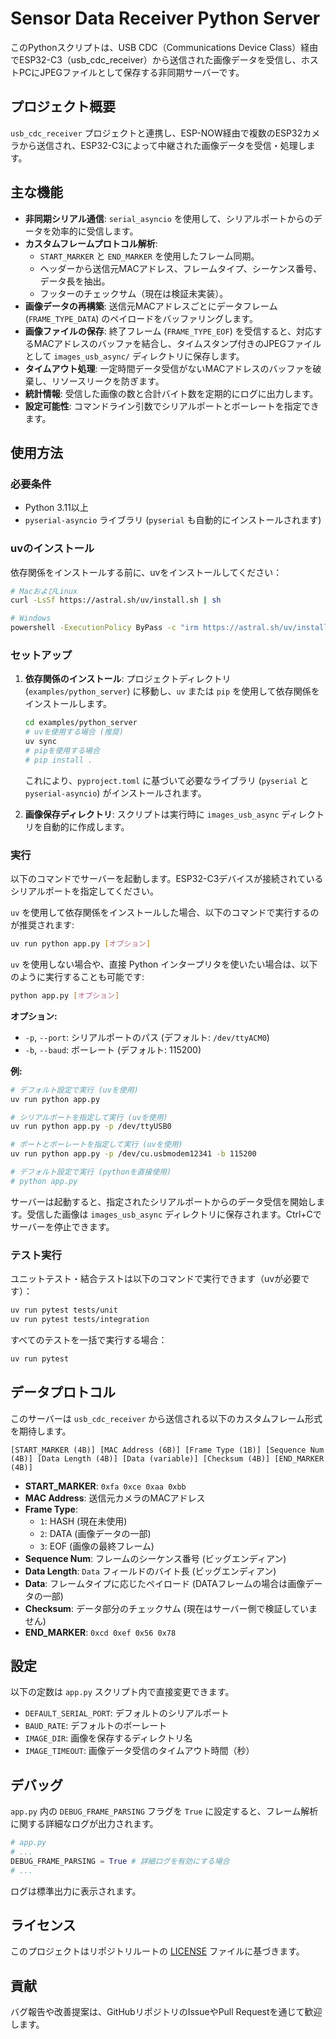 # Sensor Data Receiver Python Server

このPythonスクリプトは、USB CDC（Communications Device Class）経由でESP32-C3（usb_cdc_receiver）から送信された画像データを受信し、ホストPCにJPEGファイルとして保存する非同期サーバーです。

## プロジェクト概要

`usb_cdc_receiver` プロジェクトと連携し、ESP-NOW経由で複数のESP32カメラから送信され、ESP32-C3によって中継された画像データを受信・処理します。

## 主な機能

-   **非同期シリアル通信**: `serial_asyncio` を使用して、シリアルポートからのデータを効率的に受信します。
-   **カスタムフレームプロトコル解析**:
    -   `START_MARKER` と `END_MARKER` を使用したフレーム同期。
    -   ヘッダーから送信元MACアドレス、フレームタイプ、シーケンス番号、データ長を抽出。
    -   フッターのチェックサム（現在は検証未実装）。
-   **画像データの再構築**: 送信元MACアドレスごとにデータフレーム (`FRAME_TYPE_DATA`) のペイロードをバッファリングします。
-   **画像ファイルの保存**: 終了フレーム (`FRAME_TYPE_EOF`) を受信すると、対応するMACアドレスのバッファを結合し、タイムスタンプ付きのJPEGファイルとして `images_usb_async/` ディレクトリに保存します。
-   **タイムアウト処理**: 一定時間データ受信がないMACアドレスのバッファを破棄し、リソースリークを防ぎます。
-   **統計情報**: 受信した画像の数と合計バイト数を定期的にログに出力します。
-   **設定可能性**: コマンドライン引数でシリアルポートとボーレートを指定できます。

## 使用方法

### 必要条件

-   Python 3.11以上
-   `pyserial-asyncio` ライブラリ (`pyserial` も自動的にインストールされます)

### uvのインストール

依存関係をインストールする前に、uvをインストールしてください：

```bash
# MacおよびLinux
curl -LsSf https://astral.sh/uv/install.sh | sh

# Windows
powershell -ExecutionPolicy ByPass -c "irm https://astral.sh/uv/install.ps1 | iex"
```

### セットアップ

1.  **依存関係のインストール**:
    プロジェクトディレクトリ (`examples/python_server`) に移動し、`uv` または `pip` を使用して依存関係をインストールします。
    ```bash
    cd examples/python_server
    # uvを使用する場合 (推奨)
    uv sync
    # pipを使用する場合
    # pip install .
    ```
    これにより、`pyproject.toml` に基づいて必要なライブラリ (`pyserial` と `pyserial-asyncio`) がインストールされます。

2.  **画像保存ディレクトリ**:
    スクリプトは実行時に `images_usb_async` ディレクトリを自動的に作成します。

### 実行

以下のコマンドでサーバーを起動します。ESP32-C3デバイスが接続されているシリアルポートを指定してください。

`uv` を使用して依存関係をインストールした場合、以下のコマンドで実行するのが推奨されます:

```bash
uv run python app.py [オプション]
```

`uv` を使用しない場合や、直接 Python インタープリタを使いたい場合は、以下のように実行することも可能です:

```bash
python app.py [オプション]
```

**オプション:**

-   `-p`, `--port`: シリアルポートのパス (デフォルト: `/dev/ttyACM0`)
-   `-b`, `--baud`: ボーレート (デフォルト: 115200)

**例:**

```bash
# デフォルト設定で実行 (uvを使用)
uv run python app.py

# シリアルポートを指定して実行 (uvを使用)
uv run python app.py -p /dev/ttyUSB0

# ポートとボーレートを指定して実行 (uvを使用)
uv run python app.py -p /dev/cu.usbmodem12341 -b 115200

# デフォルト設定で実行 (pythonを直接使用)
# python app.py
```

サーバーは起動すると、指定されたシリアルポートからのデータ受信を開始します。受信した画像は `images_usb_async` ディレクトリに保存されます。Ctrl+Cでサーバーを停止できます。

### テスト実行

ユニットテスト・結合テストは以下のコマンドで実行できます（uvが必要です）：

```bash
uv run pytest tests/unit
uv run pytest tests/integration
```

すべてのテストを一括で実行する場合：

```bash
uv run pytest
```

## データプロトコル

このサーバーは `usb_cdc_receiver` から送信される以下のカスタムフレーム形式を期待します。

```
[START_MARKER (4B)] [MAC Address (6B)] [Frame Type (1B)] [Sequence Num (4B)] [Data Length (4B)] [Data (variable)] [Checksum (4B)] [END_MARKER (4B)]
```

-   **START_MARKER**: `0xfa 0xce 0xaa 0xbb`
-   **MAC Address**: 送信元カメラのMACアドレス
-   **Frame Type**:
    -   `1`: HASH (現在未使用)
    -   `2`: DATA (画像データの一部)
    -   `3`: EOF (画像の最終フレーム)
-   **Sequence Num**: フレームのシーケンス番号 (ビッグエンディアン)
-   **Data Length**: `Data` フィールドのバイト長 (ビッグエンディアン)
-   **Data**: フレームタイプに応じたペイロード (DATAフレームの場合は画像データの一部)
-   **Checksum**: データ部分のチェックサム (現在はサーバー側で検証していません)
-   **END_MARKER**: `0xcd 0xef 0x56 0x78`

## 設定

以下の定数は `app.py` スクリプト内で直接変更できます。

-   `DEFAULT_SERIAL_PORT`: デフォルトのシリアルポート
-   `BAUD_RATE`: デフォルトのボーレート
-   `IMAGE_DIR`: 画像を保存するディレクトリ名
-   `IMAGE_TIMEOUT`: 画像データ受信のタイムアウト時間（秒）

## デバッグ

`app.py` 内の `DEBUG_FRAME_PARSING` フラグを `True` に設定すると、フレーム解析に関する詳細なログが出力されます。

```python
# app.py
# ...
DEBUG_FRAME_PARSING = True # 詳細ログを有効にする場合
# ...
```

ログは標準出力に表示されます。

## ライセンス

このプロジェクトはリポジトリルートの [LICENSE](../../LICENSE) ファイルに基づきます。

## 貢献

バグ報告や改善提案は、GitHubリポジトリのIssueやPull Requestを通じて歓迎します。

